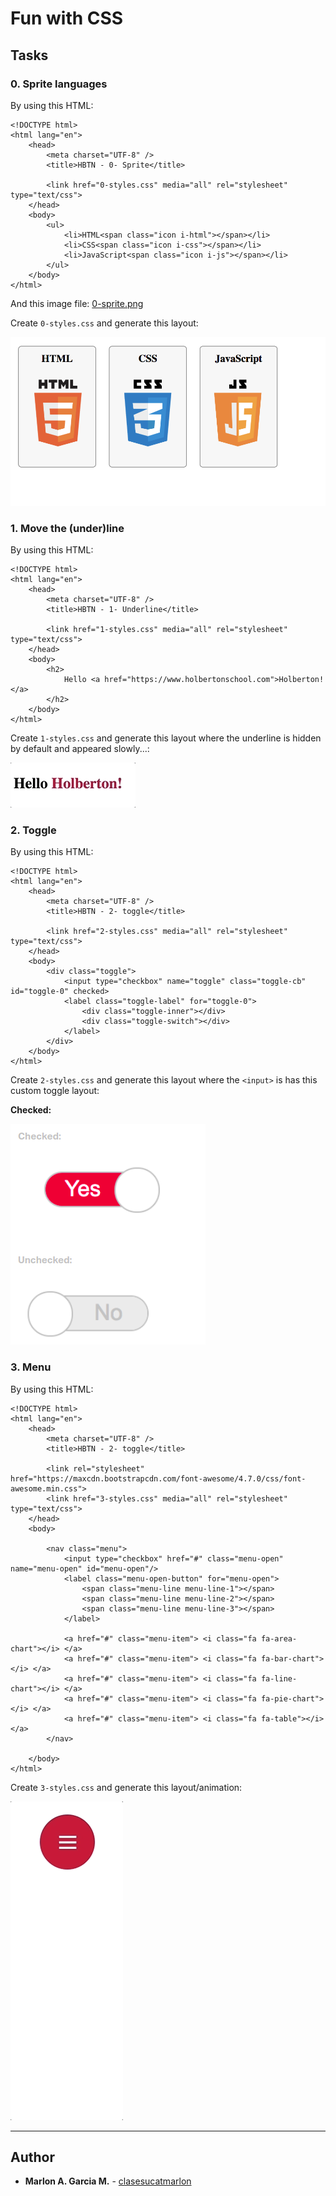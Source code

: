 # Fun with CSS

## Tasks

### 0. Sprite languages

By using this HTML:

```
<!DOCTYPE html>
<html lang="en">
    <head>
        <meta charset="UTF-8" />
        <title>HBTN - 0- Sprite</title>

        <link href="0-styles.css" media="all" rel="stylesheet" type="text/css">
    </head>
    <body>
        <ul>
            <li>HTML<span class="icon i-html"></span></li>
            <li>CSS<span class="icon i-css"></span></li>
            <li>JavaScript<span class="icon i-js"></span></li>
        </ul>
    </body>
</html>
```

And this image file: [0-sprite.png](https://holbertonintranet.s3.amazonaws.com/uploads/medias/2020/2/d416199ca6ecdbd0f8a3.png?X-Amz-Algorithm=AWS4-HMAC-SHA256&X-Amz-Credential=AKIARDDGGGOUWMNL5ANN%2F20210303%2Fus-east-1%2Fs3%2Faws4_request&X-Amz-Date=20210303T152717Z&X-Amz-Expires=345600&X-Amz-SignedHeaders=host&X-Amz-Signature=9b57df2a292b1f0e5f49fdad72b545de3278e54992022dd5decdd7b3b3bdaab2 "0-sprite.png")

Create `0-styles.css` and generate this layout:

![](https://raw.githubusercontent.com/clasesucatmarlon/Fun-with-CSS/main/task0.png)

### 1. Move the (under)line

By using this HTML:

```
<!DOCTYPE html>
<html lang="en">
    <head>
        <meta charset="UTF-8" />
        <title>HBTN - 1- Underline</title>

        <link href="1-styles.css" media="all" rel="stylesheet" type="text/css">
    </head>
    <body>
        <h2>
            Hello <a href="https://www.holbertonschool.com">Holberton!</a>
        </h2>
    </body>
</html>
```

Create `1-styles.css` and generate this layout where the underline is hidden by default and appeared slowly...:

![](https://raw.githubusercontent.com/clasesucatmarlon/Fun-with-CSS/main/task1.gif)



### 2. Toggle

By using this HTML:

```
<!DOCTYPE html>
<html lang="en">
    <head>
        <meta charset="UTF-8" />
        <title>HBTN - 2- toggle</title>

        <link href="2-styles.css" media="all" rel="stylesheet" type="text/css">
    </head>
    <body>
        <div class="toggle">
            <input type="checkbox" name="toggle" class="toggle-cb" id="toggle-0" checked>
            <label class="toggle-label" for="toggle-0">
                <div class="toggle-inner"></div>
                <div class="toggle-switch"></div>
            </label>
        </div>
    </body>
</html>
```

Create `2-styles.css` and generate this layout where the `<input>` is has this custom toggle layout:

**Checked:**

![](https://raw.githubusercontent.com/clasesucatmarlon/Fun-with-CSS/main/task3.png)




### 3. Menu


By using this HTML:

```
<!DOCTYPE html>
<html lang="en">
    <head>
        <meta charset="UTF-8" />
        <title>HBTN - 2- toggle</title>

        <link rel="stylesheet" href="https://maxcdn.bootstrapcdn.com/font-awesome/4.7.0/css/font-awesome.min.css">
        <link href="3-styles.css" media="all" rel="stylesheet" type="text/css">
    </head>
    <body>

        <nav class="menu">
            <input type="checkbox" href="#" class="menu-open" name="menu-open" id="menu-open"/>
            <label class="menu-open-button" for="menu-open">
                <span class="menu-line menu-line-1"></span>
                <span class="menu-line menu-line-2"></span>
                <span class="menu-line menu-line-3"></span>
            </label>

            <a href="#" class="menu-item"> <i class="fa fa-area-chart"></i> </a>
            <a href="#" class="menu-item"> <i class="fa fa-bar-chart"></i> </a>
            <a href="#" class="menu-item"> <i class="fa fa-line-chart"></i> </a>
            <a href="#" class="menu-item"> <i class="fa fa-pie-chart"></i> </a>
            <a href="#" class="menu-item"> <i class="fa fa-table"></i> </a>
        </nav>

    </body>
</html>
```

Create `3-styles.css` and generate this layout/animation:

![](https://raw.githubusercontent.com/clasesucatmarlon/Fun-with-CSS/main/task4.gif)


---

## Author

- **Marlon A. Garcia M.** - [clasesucatmarlon](https://github.com/clasesucatmarlon)
